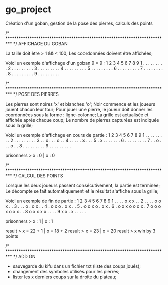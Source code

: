 # go_project
Création d'un goban, gestion de la pose des pierres, calculs des points

/* ************************************************************************** */
AFFICHAGE DU GOBAN

La taille doit être > 1 && < 100;
Les coordonnées doivent être affichées;

Voici un exemple d'affichage d'un goban 9 * 9 :
   1  2  3  4  5  6  7  8  9
1  .  .  .  .  .  .  .  .  .
2  .  .  .  .  .  .  .  .  .
3  .  .  .  .  .  .  .  .  .
4  .  .  .  .  .  .  .  .  .
5  .  .  .  .  .  .  .  .  .
6  .  .  .  .  .  .  .  .  .
7  .  .  .  .  .  .  .  .  .
8  .  .  .  .  .  .  .  .  .
9  .  .  .  .  .  .  .  .  .

/* ************************************************************************** */
POSE DES PIERRES

Les pierres sont noires 'x' et blanches 'o';
Noir commence et les joueurs jouent chacun leur tour;
Pour jouer une pierre, le joueur doit donner les coordonnées sous la forme : ligne-colonne;
La grille est actualisée et affichée après chaque coup;
Le nombre de pierres capturées est indiquée sous la grille;

Voici un exemple d'affichage en cours de partie :
   1  2  3  4  5  6  7  8  9
1  .  .  .  .  .  .  .  .  .
2  .  .  .  .  .  .  .  .  .
3  .  .  x  .  .  .  o  .  .
4  .  .  .  .  .  x  .  .  .
5  .  x  .  .  .  .  .  .  .
6  .  .  .  .  .  .  .  .  .
7  .  .  o  .  .  .  o  .  .
8  .  .  .  .  .  .  .  .  .
9  .  .  .  .  .  .  .  .  .

prisonners > x : 0 | o : 0

/* ************************************************************************** */
CALCUL DES POINTS

Lorsque les deux joueurs passent consécutivement, la partie est terminée;
Le décompte se fait automatiquement et le résultat s'affiche sous la grille;

Voici un exemple de fin de partie :
   1  2  3  4  5  6  7  8  9
1  .  .  .  .  o  x  x  .  .
2  .  .  .  .  o  o  x  .  .
3  .  .  .  o  .  o  x  .  .
4  .  o  x  o  .  o  x  .  .
5  .  o  o  x  o  .  o  x  .
6  .  o  x  x  o  o  o  x  .
7  o  o  o  x  o  x  x  .  .
8  o  x  x  x  x  .  .  .  .
9  x  x  .  x  .  .  .  .  .

prisonners > x : 1 | o : 1

result > x = 22 + 1 | o = 18 + 2
result > x = 23 | o = 20
result > x win by 3 points

/* ************************************************************************** */
ADD ON

- sauvegarde du kifu dans un fichier txt (liste des coups joués);
- changement des symboles utilisés pour les pierres;
- lister les x derniers coups sur la droite du plateau;
